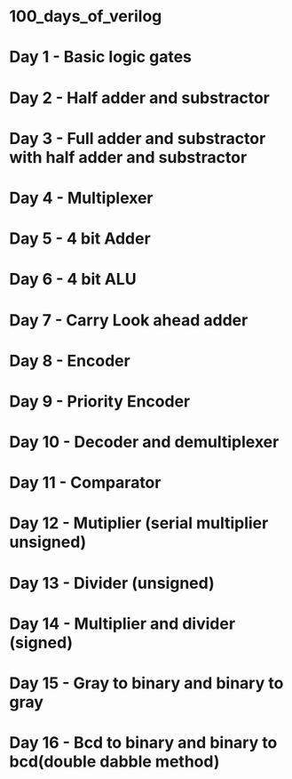 # 100_days_of_verilog

# Day 1   - Basic logic gates
# Day 2   - Half adder and  substractor
# Day 3   - Full adder and substractor with half adder and substractor 
# Day 4   - Multiplexer 
# Day 5   - 4 bit Adder
# Day 6   - 4 bit ALU
# Day 7   - Carry Look ahead adder
# Day 8   - Encoder 
# Day 9   - Priority Encoder 
# Day 10  - Decoder and demultiplexer 
# Day 11  - Comparator 
# Day 12  - Mutiplier (serial multiplier unsigned)
# Day 13  - Divider (unsigned)
# Day 14  - Multiplier and divider (signed)
# Day 15  - Gray to binary and binary to gray
# Day 16  - Bcd to binary and binary to bcd(double dabble method)
